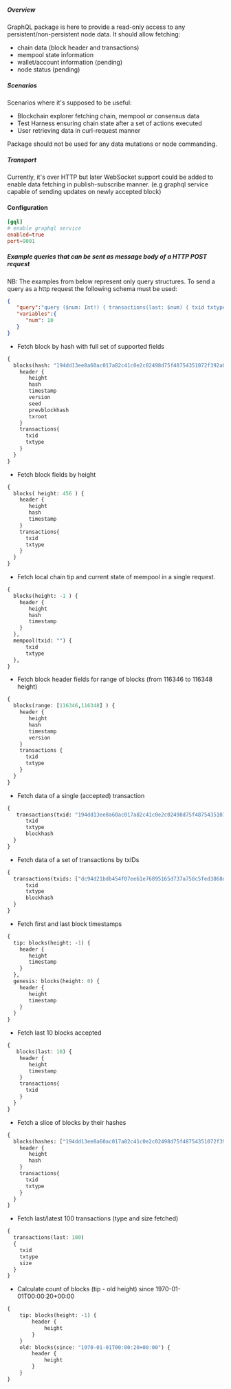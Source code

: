 ##### Overview
GraphQL package is here to provide a read-only access to any persistent/non-persistent node data.
It should allow fetching:

- chain data (block header and transactions)
- mempool state information
- wallet/account information (pending)
- node status (pending)

##### Scenarios

Scenarios where it's supposed to be useful:

- Blockchain explorer fetching chain, mempool or consensus data
- Test Harness ensuring chain state after a set of actions executed
- User retrieving data in curl-request manner

Package should not be used for any data mutations or node commanding.

##### Transport

Currently, it's over HTTP but later WebSocket support could be added to enable data fetching in publish-subscribe manner.
(e.g graphql service capable of sending updates on newly accepted block)

#### Configuration
```toml
[gql]
# enable graphql service
enabled=true
port=9001
```

##### Example queries that can be sent as message body of a HTTP POST request

NB: The examples from below represent only query structures. To send a query as a http request the following schema must be used:

```json
{  
   "query":"query ($num: Int!) { transactions(last: $num) { txid txtype }}",
   "variables":{  
      "num": 10
   }
}
```

-  Fetch block by hash with full set of supported fields

```graphql
{
  blocks(hash: "194dd13ee8a60ac017a82c41c0e2c02498d75f48754351072f392a085d469620" ) {
    header {
       height
       hash
       timestamp
       version
       seed
       prevblockhash
       txroot
    }
    transactions{
      txid
      txtype
    }
  }
}
```
- Fetch block fields by height

```graphql
{
  blocks( height: 456 ) {
    header {
       height
       hash
       timestamp
    }
    transactions{
      txid
      txtype
    }
  }
}
```

- Fetch local chain tip and current state of mempool in a single request.
```graphql
{
  blocks(height: -1 ) {
    header {
       height
       hash
       timestamp
    }
  },
  mempool(txid: "") {
      txid
      txtype
  },
}
``` 

- Fetch block header fields for range of blocks (from 116346 to 116348 height)
```graphql
{
  blocks(range: [116346,116348] ) {
    header {
       height
       hash
       timestamp
       version
    }
    transactions {
      txid
      txtype
    }
  }
}
```
- Fetch data of a single (accepted) transaction

```graphql
{
   transactions(txid: "194dd13ee8a60ac017a82c41c0e2c02498d75f48754351072f392a085d469620") {
      txid
      txtype
      blockhash
  }
}
```

- Fetch data of a set of transactions by txIDs

```graphql
{
  transactions(txids: ["dc94d21bdb454f07ee61e76895165d737a758c5fed3868d58c189a7436de64f7","5ae5e43d2b9ffc3ef8d6f292a65dc2f1bbf287c71d5c264e375be1ee17011ecc"]) {
      txid
      txtype
      blockhash
  }
}
```

- Fetch first and last block timestamps

```graphql
{
  tip: blocks(height: -1) {
    header {
       height
       timestamp 
    }
  },
  genesis: blocks(height: 0) {
    header {
       height
       timestamp 
    }
  }
}
```

- Fetch last 10 blocks accepted

```graphql
{
   blocks(last: 10) {
    header {
       height
       timestamp 
    }
    transactions{
      txid
    }
  }
}
```

- Fetch a slice of blocks by their hashes
```graphql
{
  blocks(hashes: ["194dd13ee8a60ac017a82c41c0e2c02498d75f48754351072f392a085d469620","ba87ceec9f31ccfccabc9d2be9f753666e0ed559744f59d3f4bd2afd320f7b03"]) {
    header {
       height
       hash
    }
    transactions{
      txid
      txtype
    }
  }
}
```

- Fetch last/latest 100 transactions (type and size fetched)
```graphql
{ 
  transactions(last: 100) 
  { 
    txid
    txtype
    size
  }
}
```

- Calculate count of blocks (tip - old height) since 1970-01-01T00:00:20+00:00
```graphql
{
	tip: blocks(height: -1) {
		header {
			height
		}
	}
	old: blocks(since: "1970-01-01T00:00:20+00:00") {
		header {
			height
		}
	}
}
```